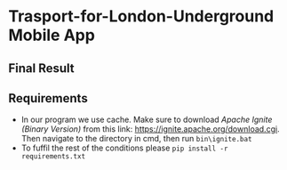 # Trasport-for-London-Underground Mobile App

## Final Result

## Requirements
- In our program we use cache. Make sure to download _*Apache Ignite* (Binary Version)_ from this link: https://ignite.apache.org/download.cgi. Then navigate to the directory in cmd, then run `bin\ignite.bat`
- To fuffil the rest of the conditions please `pip install -r requirements.txt`
